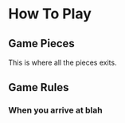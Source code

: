 # How To Play

## Game Pieces

This is where all the pieces exits.

## Game Rules

### When you arrive at blah
